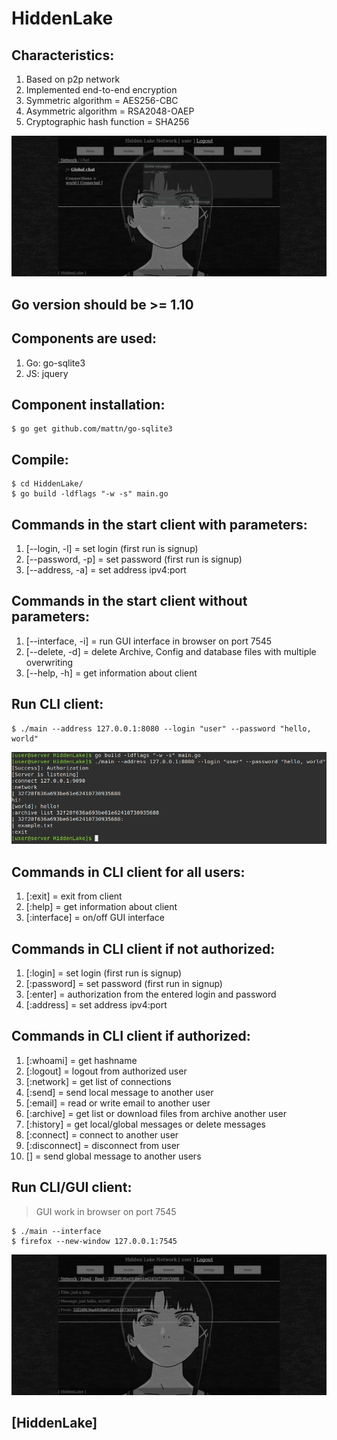 # HiddenLake

## Characteristics:
1. Based on p2p network
2. Implemented end-to-end encryption
3. Symmetric algorithm = AES256-CBC
4. Asymmetric algorithm = RSA2048-OAEP
5. Cryptographic hash function = SHA256

<img src="/images/HiddenLake_GUI_1.png" alt="GUI_1"/>

## Go version should be >= 1.10

## Components are used:
1. Go: go-sqlite3
2. JS: jquery

## Component installation:
```
$ go get github.com/mattn/go-sqlite3
```

## Compile:
```
$ cd HiddenLake/
$ go build -ldflags "-w -s" main.go
```

## Commands in the start client with parameters:
1. [--login, -l] = set login (first run is signup)
2. [--password, -p] = set password (first run is signup)
3. [--address, -a] = set address ipv4:port

## Commands in the start client without parameters:
1. [--interface, -i] = run GUI interface in browser on port 7545
2. [--delete, -d] = delete Archive, Config and database files with multiple overwriting
3. [--help, -h] = get information about client

## Run CLI client:
```
$ ./main --address 127.0.0.1:8080 --login "user" --password "hello, world"
```
<img src="/images/HiddenLake_CLI_1.png" alt="CLI_1"/>

## Commands in CLI client for all users:
1. [:exit] = exit from client
2. [:help] = get information about client
3. [:interface] = on/off GUI interface

## Commands in CLI client if not authorized:
1. [:login] = set login (first run is signup)
2. [:password] = set password (first run in signup)
3. [:enter] = authorization from the entered login and password
4. [:address] = set address ipv4:port

## Commands in CLI client if authorized:
1.  [:whoami] = get hashname
2.  [:logout] = logout from authorized user
3.  [:network] = get list of connections
4.  [:send] = send local message to another user
5.  [:email] = read or write email to another user
6.  [:archive] = get list or download files from archive another user
7.  [:history] = get local/global messages or delete messages
8.  [:connect] = connect to another user
9.  [:disconnect] = disconnect from user
10. [] = send global message to another users

## Run CLI/GUI client:
> GUI work in browser on port 7545

```
$ ./main --interface
$ firefox --new-window 127.0.0.1:7545
```
<img src="/images/HiddenLake_GUI_2.png" alt="GUI_2"/>

## [HiddenLake]
